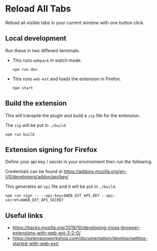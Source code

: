 # Reload All Tabs

Reload all visible tabs in your current window with one button click.

## Local development

Run these in two different terminals.

- This runs `webpack` in watch mode.

  ```shell
  npm run dev
  ```

- This runs `web-ext` and loads the extension in Firefox.

  ```shell
  npm start
  ```

## Build the extension

This will transpile the plugin and build a `zip` file for the extension.

The `zip` will be put in `./build`.

```shell
npm run build
```

## Extension signing for Firefox

Define your api key / secret in your environment then run the following.

Credentials can be found at https://addons.mozilla.org/en-US/developers/addon/api/key/

This generates an `xpi` file and it will be put in `./build`.

```shell
npm run sign -- --api-key=$WEB_EXT_API_KEY --api-secret=$WEB_EXT_API_SECRET
```

## Useful links

- https://hacks.mozilla.org/2019/10/developing-cross-browser-extensions-with-web-ext-3-2-0/
- https://extensionworkshop.com/documentation/develop/getting-started-with-web-ext/
